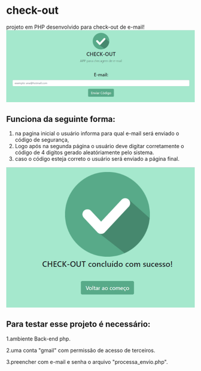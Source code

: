 # check-out
projeto em PHP desenvolvido para check-out de e-mail!
![desmonstração](https://github.com/RafaelQSDiniz/check-out/blob/principal/app_check_out/check_email1.png)

## Funciona da seguinte forma:
1. na pagina inicial o usuário informa para qual e-mail será enviado o código de segurança,
2. Logo após na segunda página o usuário deve digitar corretamente o código de 4 digitos gerado aleatóriamente pelo sistema.
3. caso o código esteja correto o usuário será enviado a página final.

![desmonstração](https://github.com/RafaelQSDiniz/check-out/blob/principal/app_check_out/check_email2.png)

## Para testar esse projeto é necessário:
1.ambiente Back-end php.

2.uma conta "gmail" com permissão de acesso de terceiros.

3.preencher com e-mail e senha o arquivo "processa_envio.php".
